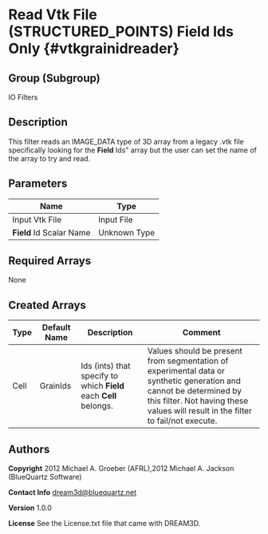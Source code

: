 Read Vtk File (STRUCTURED_POINTS) **Field** Ids Only {#vtkgrainidreader}
======

## Group (Subgroup) ##
IO Filters

## Description ##

This filter reads an IMAGE_DATA type of 3D array from a legacy .vtk file specifically looking for the **Field** Ids" array but the user can set the name of the array to try and read.


## Parameters ##

| Name | Type |
|------|------|
| Input Vtk File | Input File |
| **Field** Id Scalar Name | Unknown Type |

## Required Arrays ##
None


## Created Arrays ##

| Type | Default Name | Description | Comment |
|------|--------------|-------------|---------|
| Cell | GrainIds | Ids (ints) that specify to which **Field** each **Cell** belongs. | Values should be present from segmentation of experimental data or synthetic generation and cannot be determined by this filter. Not having these values will result in the filter to fail/not execute. |



## Authors ##

**Copyright** 2012 Michael A. Groeber (AFRL),2012 Michael A. Jackson (BlueQuartz Software)

**Contact Info** dream3d@bluequartz.net

**Version** 1.0.0

**License**  See the License.txt file that came with DREAM3D.




